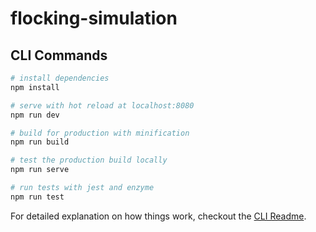 # flocking-simulation

## CLI Commands

``` bash
# install dependencies
npm install

# serve with hot reload at localhost:8080
npm run dev

# build for production with minification
npm run build

# test the production build locally
npm run serve

# run tests with jest and enzyme
npm run test
```

For detailed explanation on how things work, checkout the [CLI Readme](https://github.com/developit/preact-cli/blob/master/README.md).
